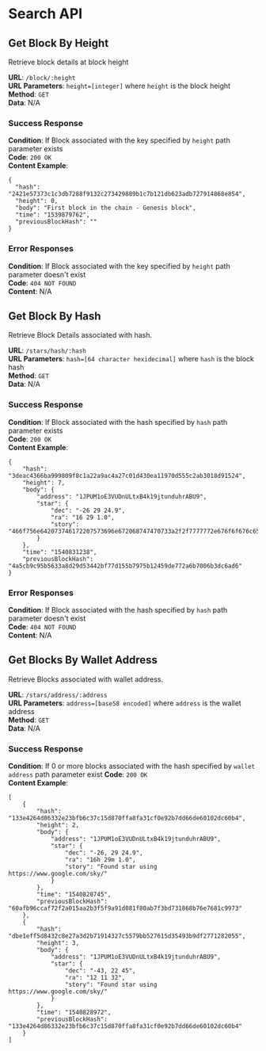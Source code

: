 # Search API

## Get Block By Height

Retrieve block details at block height

**URL**: `/block/:height`  
**URL Parameters**: `height=[integer]` where `height` is the block height  
**Method**: `GET`  
**Data**:  N/A

### Success Response

**Condition**: If Block associated with the key specified by `height` path parameter exists  
**Code**: `200 OK`  
**Content Example**: 

```
{
  "hash": "2421e57373c1c3db7288f9132c273429889b1c7b121db623adb727914868e854",
  "height": 0,
  "body": "First block in the chain - Genesis block",
  "time": "1539879762",
  "previousBlockHash": ""
}
```

### Error Responses

**Condition**: If Block associated with the key specified by `height` path parameter doesn't exist   
**Code**: `404 NOT FOUND`  
**Content**: N/A

## Get Block By Hash

Retrieve Block Details associated with hash.

**URL**: `/stars/hash/:hash`  
**URL Parameters**: `hash=[64 character hexidecimal]` where `hash` is the block hash  
**Method**: `GET`  
**Data**:  N/A

### Success Response

**Condition**: If Block associated with the hash specified by `hash` path parameter exists  
**Code**: `200 OK`  
**Content Example**: 

```
{
    "hash": "3deac4366ba999809f8c1a22a9ac4a27c01d430ea11970d555c2ab3018d91524",
    "height": 7,
    "body": {
        "address": "1JPUM1oE3VUDnULtxB4k19jtunduhrABU9",
        "star": {
            "dec": "-26 29 24.9",
            "ra": "16 29 1.0",
            "story": "466f756e642073746172207573696e672068747470733a2f2f7777772e676f6f676c652e636f6d2f736b792f0a"
        }
    },
    "time": "1540831238",
    "previousBlockHash": "4a5cb9c95b5633a8d29d53442bf77d155b7975b12459de772a6b7006b3dc6ad6"
}
```

### Error Responses

**Condition**: If Block associated with the hash specified by `hash` path parameter doesn't exist   
**Code**: `404 NOT FOUND`  
**Content**: N/A

## Get Blocks By Wallet Address

Retrieve Blocks associated with wallet address.

**URL**: `/stars/address/:address`  
**URL Parameters**: `address=[base58 encoded]` where `address` is the wallet address  
**Method**: `GET`  
**Data**:  N/A

### Success Response

**Condition**: If 0 or more blocks associated with the hash specified by `wallet address` path parameter exist
**Code**: `200 OK`  
**Content Example**: 

```
[
    {
        "hash": "133e4264d86332e23bfb6c37c15d870ffa8fa31cf0e92b7dd66de60102dc60b4",
        "height": 2,
        "body": {
            "address": "1JPUM1oE3VUDnULtxB4k19jtunduhrABU9",
            "star": {
                "dec": "-26, 29 24.9",
                "ra": "16h 29m 1.0",
                "story": "Found star using https://www.google.com/sky/"
            }
        },
        "time": "1540828745",
        "previousBlockHash": "60afb96ccaf72f2a015aa2b3f5f9a91d081f80ab7f3bd731868b76e7681c9973"
    },
    {
        "hash": "dbe1eff5d8432c8e27a3d2b71914327c5579bb527615d35493b9df2771282055",
        "height": 3,
        "body": {
            "address": "1JPUM1oE3VUDnULtxB4k19jtunduhrABU9",
            "star": {
                "dec": "-43, 22 45",
                "ra": "12 11 32",
                "story": "Found star using https://www.google.com/sky/"
            }
        },
        "time": "1540828972",
        "previousBlockHash": "133e4264d86332e23bfb6c37c15d870ffa8fa31cf0e92b7dd66de60102dc60b4"
    }
]
```
